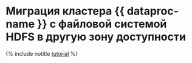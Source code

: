 # Миграция кластера {{ dataproc-name }} с файловой системой HDFS в другую зону доступности

{% include notitle [tutorial](../../_tutorials/dataplatform/kafka/hdfs-cluster-migration.md) %}
